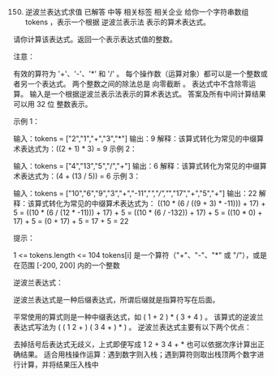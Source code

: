 150. 逆波兰表达式求值
已解答
中等
相关标签
相关企业
给你一个字符串数组 tokens ，表示一个根据 逆波兰表示法 表示的算术表达式。

请你计算该表达式。返回一个表示表达式值的整数。

注意：

有效的算符为 '+'、'-'、'*' 和 '/' 。
每个操作数（运算对象）都可以是一个整数或者另一个表达式。
两个整数之间的除法总是 向零截断 。
表达式中不含除零运算。
输入是一个根据逆波兰表示法表示的算术表达式。
答案及所有中间计算结果可以用 32 位 整数表示。
 

示例 1：

输入：tokens = ["2","1","+","3","*"]
输出：9
解释：该算式转化为常见的中缀算术表达式为：((2 + 1) * 3) = 9
示例 2：

输入：tokens = ["4","13","5","/","+"]
输出：6
解释：该算式转化为常见的中缀算术表达式为：(4 + (13 / 5)) = 6
示例 3：

输入：tokens = ["10","6","9","3","+","-11","*","/","*","17","+","5","+"]
输出：22
解释：该算式转化为常见的中缀算术表达式为：
  ((10 * (6 / ((9 + 3) * -11))) + 17) + 5
= ((10 * (6 / (12 * -11))) + 17) + 5
= ((10 * (6 / -132)) + 17) + 5
= ((10 * 0) + 17) + 5
= (0 + 17) + 5
= 17 + 5
= 22
 

提示：

1 <= tokens.length <= 104
tokens[i] 是一个算符（"+"、"-"、"*" 或 "/"），或是在范围 [-200, 200] 内的一个整数
 

逆波兰表达式：

逆波兰表达式是一种后缀表达式，所谓后缀就是指算符写在后面。

平常使用的算式则是一种中缀表达式，如 ( 1 + 2 ) * ( 3 + 4 ) 。
该算式的逆波兰表达式写法为 ( ( 1 2 + ) ( 3 4 + ) * ) 。
逆波兰表达式主要有以下两个优点：

去掉括号后表达式无歧义，上式即便写成 1 2 + 3 4 + * 也可以依据次序计算出正确结果。
适合用栈操作运算：遇到数字则入栈；遇到算符则取出栈顶两个数字进行计算，并将结果压入栈中